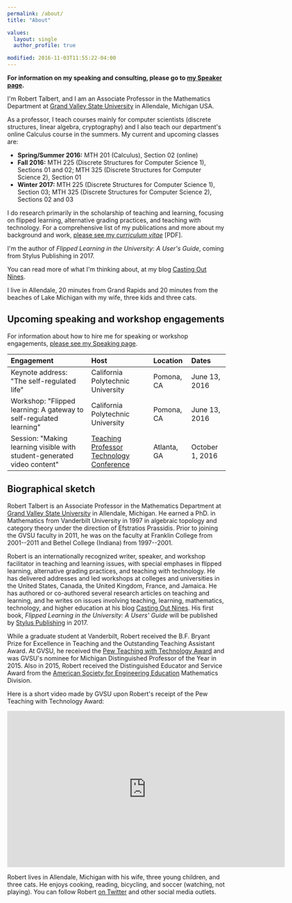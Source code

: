 ```yaml
---
permalink: /about/
title: "About"

values:
  layout: single
  author_profile: true

modified: 2016-11-03T11:55:22-04:00
---
```


__For information on my speaking and consulting, please go to [my Speaker page](http://rtalbert.org/speaking).__

I'm Robert Talbert, and I am an Associate Professor in the Mathematics Department at [Grand Valley State University](http://www.gvsu.edu) in Allendale, Michigan USA. 

As a professor, I teach courses mainly for computer scientists (discrete structures, linear algebra, cryptography) and I also teach our department's online Calculus course in the summers. My current and upcoming classes are: 

+ __Spring/Summer 2016:__ MTH 201 (Calculus), Section 02 (online)
+ __Fall 2016:__ MTH 225 (Discrete Structures for Computer Science 1), Sections 01 and 02; MTH 325 (Discrete Structures for Computer Science 2), Section 01
+ __Winter 2017:__ MTH 225 (Discrete Structures for Computer Science 1), Section 03; MTH 325 (Discrete Structures for Computer Science 2), Sections 02 and 03

I do research primarily in the scholarship of teaching and learning, focusing on flipped learning, alternative grading practices, and teaching with technology. For a comprehensive list of my publications and more about my background and work, [please see my _curriculum vitae_](/assets/TalbertCV-2016a.pdf) [PDF]. 

I'm the author of _Flipped Learning in the University: A User's Guide_, coming from Stylus Publishing in 2017. 

You can read more of what I'm thinking about, at my blog [Casting Out Nines](http://rtalbert.org/blog). 

I live in Allendale, 20 minutes from Grand Rapids and 20 minutes from the beaches of Lake Michigan with my wife, three kids and three cats. 


## Upcoming speaking and workshop engagements 

For information about how to hire me for speaking or workshop engagements, [please see my Speaking page](http://rtalbert.org/speaking). 


| Engagement | Host | Location | Dates | 
| :----------| :--- | :------- | :---- | 
| Keynote address: "The self-regulated life" | California Polytechnic University | Pomona, CA | June 13, 2016 | 
| Workshop: "Flipped learning: A gateway to self-regulated learning" | California Polytechnic University | Pomona, CA | June 13, 2016 | 
| Session: "Making learning visible with student-generated video content" | [Teaching Professor Technology Conference](http://www.magnapubs.com/2016-teaching-professor-technology-conference/) | Atlanta, GA | October 1, 2016 |


## Biographical sketch 

Robert Talbert is an Associate Professor in the Mathematics Department at [Grand Valley State University](http://www.gvsu.edu) in Allendale, Michigan. He earned a PhD. in Mathematics from Vanderbilt University in 1997 in algebraic topology and category theory under the direction of Efstratios Prassidis. Prior to joining the GVSU faculty in 2011, he was on the faculty at Franklin College from 2001--2011 and Bethel College (Indiana) from 1997--2001. 

Robert is an internationally recognized writer, speaker, and workshop facilitator in teaching and learning issues, with special emphases in flipped learning, alternative grading practices, and teaching with technology. He has delivered addresses and led workshops at colleges and universities in the United States, Canada, the United Kingdom, France, and Jamaica. He has authored or co-authored several research articles on teaching and learning, and he writes on issues involving teaching, learning, mathematics, technology, and higher education at his blog [Casting Out Nines](http://rtalbert.org/blog). His first book, _Flipped Learning in the University: A Users' Guide_ will be published by [Stylus Publishing](https://styluspub.presswarehouse.com/Books/Features.aspx) in 2017. 

While a graduate student at Vanderbilt, Robert received the B.F. Bryant Prize for Excellence in Teaching and the Outstanding Teaching Assistant Award. At GVSU, he received the [Pew Teaching with Technology Award](https://www.gvsu.edu/ftlc/pew-teaching-with-technology-award-60.htm) and was GVSU's nominee for Michigan Distinguished Professor of the Year in 2015. Also in 2015, Robert received the Distinguished Educator and Service Award from the [American Society for Engineering Education](http://www.asee.org) Mathematics Division.

Here is a short video made by GVSU upon Robert's receipt of the Pew Teaching with Technology Award: 

<iframe width="640" height="360" src="https://www.youtube.com/embed/0xMX0XpagGQ" frameborder="0" allowfullscreen></iframe>

Robert lives in Allendale, Michigan with his wife, three young children, and three cats. He enjoys cooking, reading, bicycling, and soccer (watching, not playing). You can follow Robert [on Twitter](http://twitter.com/RobertTalbert) and other social media outlets. 